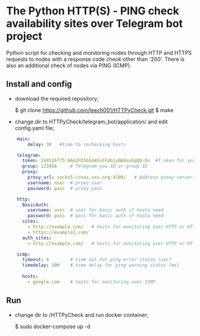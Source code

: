 # The Python HTTP(S) - PING check availability sites over Telegram bot project

Python script for checking and monitoring nodes through HTTP and HTTPS requests to nodes with a response code check other than '200'. There is also an additional check of nodes via PING (ICMP).

## Install and config
- download the required repository;


    $ git clone https://github.com/leech001/HTTPyCheck.git
    $ make


- change dir to HTTPyCheck/telegram_bot/application/ and edit config.yaml file;

```yaml
    main:
        delay: 30   #time to rechecking hosts

    telegram:
      token: 244516775:AAGZп55654ASsFFpbjyNA9su6gQU-Qs  #T oken for you Telegram BOT
      group: 123456     # Telegram you ID or group ID 
      proxy:
        proxy_url: socks5://xxx.xxx.org:4108/   # Address proxy server for Telegram (специально Роскомнадзора)
        username: user  # proxy user
        password: pass  # proxy pass

    http:
      BasicAuth:
        username: user  # user for basic auth if hosta need
        password: pass  # pass for basic auth if hosta need
      sites:
        - http://example.com/   # hosts for monitoring over HTTP or HTTPS
        - https://example2.com/
      auth_sites:
        - http://example.com/   # hosts for monitoring over HTTP or HTTPS with basic auth

    icmp:
      timeout: 4        # time out for ping error status (sec)
      timedelay: 100    # time delay for ping warning status (ms) 
    
      hosts:
        - google.com    # hosts for monitoring over ICMP
```

## Run
- change dir to /HTTPyCheck and run docker container;


    $ sudo docker-compose up -d
